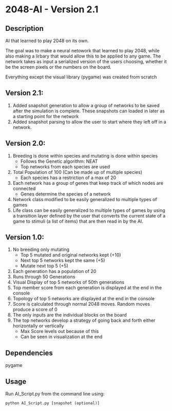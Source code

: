 # 2048-AI - Version 2.1
## Description
AI that learned to play 2048 on its own. 

The goal was to make a neural netowork that learned to play 2048, while also making a lirbary that would allow this to be applied to any game. The network takes as input a serialized version of the users choosing, whether it be the screen pixels or the numbers on the board.

Everything except the visual library (pygame) was created from scratch 

## Version 2.1:
1. Added snapshot generation to allow a group of networks to be saved after the simulation is complete. These snapshots can loaded in later as a starting point for the network
2. Added snapshot parsing to allow the user to start where they left off in a network.

## Version 2.0:  
1. Breeding is done within species and mutating is done within species  
    - Follows the Genetic algorithm: NEAT  
    - Top networks from each species are used
2. Total Population of 100 (Can be made up of multiple species)
    - Each species has a restriction of a max of 20
3. Each network has a group of genes that keep track of which nodes are connected
    - Genes determine the species of a network
4. Network class modified to be easily generalized to multiple types of games
5. Life class can be easily generalized to multiple types of games by using a transition layer defined by the user that converts the current state of a game to stimuli (a list of items) that are then read in by the AI.

## Version 1.0:  
1. No breeding only mutating
    - Top 5 mutated and original networks kept (+10)
    - Next top 5 networks kept the same (+5)
    - Mutate next top 5 (+5)
2. Each generation has a population of 20
3. Runs through 50 Generations
4. Visual Display of top 5 networks of 50th generations
5. Top member score from each generation is displayed at the end in the console
6. Topology of top 5 networks are displayed at the end in the console
7. Score is calculated through normal 2048 moves. Random moves produce a score of 0
8. The only inputs are the individual blocks on the board
9. The top networks develop a strategy of going back and forth either horizontally or vertically
    - Max Score levels out because of this
    - Can be seen in visualization at the end
  
## Dependencies
pygame

## Usage
Run AI_Script.py from the command line using:
  ```
  python AI_Script.py [snapshot (optional)]
  ```
